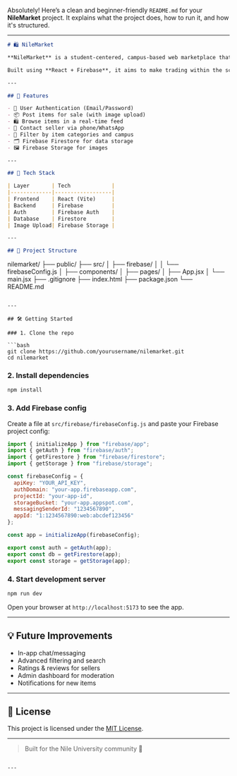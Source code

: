 Absolutely! Here’s a clean and beginner-friendly `README.md` for your **NileMarket** project. It explains what the project does, how to run it, and how it's structured.

---

```markdown
# 🛍️ NileMarket

**NileMarket** is a student-centered, campus-based web marketplace that allows users within the Nile University community to buy and sell items like phones, books, shoes, clothes, and more — just like Jiji, but localized for campus life.

Built using **React + Firebase**, it aims to make trading within the school environment easy, safe, and fast.

---

## 🚀 Features

- 🔐 User Authentication (Email/Password)
- 📦 Post items for sale (with image upload)
- 🛍️ Browse items in a real-time feed
- 📱 Contact seller via phone/WhatsApp
- 🧭 Filter by item categories and campus
- 🗂️ Firebase Firestore for data storage
- 🖼️ Firebase Storage for images

---

## 🧰 Tech Stack

| Layer       | Tech             |
|-------------|------------------|
| Frontend    | React (Vite)     |
| Backend     | Firebase         |
| Auth        | Firebase Auth    |
| Database    | Firestore        |
| Image Upload| Firebase Storage |

---

## 📂 Project Structure

```

nilemarket/
├── public/
├── src/
│   ├── firebase/
│   │   └── firebaseConfig.js
│   ├── components/
│   ├── pages/
│   ├── App.jsx
│   └── main.jsx
├── .gitignore
├── index.html
├── package.json
└── README.md

````

---

## 🛠️ Getting Started

### 1. Clone the repo

```bash
git clone https://github.com/yourusername/nilemarket.git
cd nilemarket
````

### 2. Install dependencies

```bash
npm install
```

### 3. Add Firebase config

Create a file at `src/firebase/firebaseConfig.js` and paste your Firebase project config:

```js
import { initializeApp } from "firebase/app";
import { getAuth } from "firebase/auth";
import { getFirestore } from "firebase/firestore";
import { getStorage } from "firebase/storage";

const firebaseConfig = {
  apiKey: "YOUR_API_KEY",
  authDomain: "your-app.firebaseapp.com",
  projectId: "your-app-id",
  storageBucket: "your-app.appspot.com",
  messagingSenderId: "1234567890",
  appId: "1:1234567890:web:abcdef123456"
};

const app = initializeApp(firebaseConfig);

export const auth = getAuth(app);
export const db = getFirestore(app);
export const storage = getStorage(app);
```

### 4. Start development server

```bash
npm run dev
```

Open your browser at `http://localhost:5173` to see the app.

---

## 💡 Future Improvements

* In-app chat/messaging
* Advanced filtering and search
* Ratings & reviews for sellers
* Admin dashboard for moderation
* Notifications for new items

---

## 📜 License

This project is licensed under the [MIT License](LICENSE).

---

> Built for the Nile University community 💙

```

---


```
